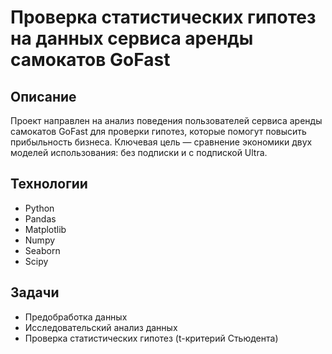 # Проверка статистических гипотез на данных сервиса аренды самокатов GoFast

## Описание
Проект направлен на анализ поведения пользователей сервиса аренды самокатов GoFast для проверки гипотез, 
которые помогут повысить прибыльность бизнеса. 
Ключевая цель  — сравнение экономики двух моделей использования: без подписки и с подпиской Ultra.

## Технологии
- Python
- Pandas
- Matplotlib
- Numpy
- Seaborn
- Scipy

## Задачи
- Предобработка данных
- Исследовательский анализ данных
- Проверка статистических гипотез (t-критерий Стьюдента)

